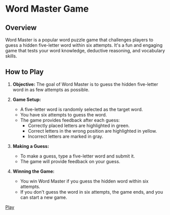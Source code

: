 # Word Master Game

## Overview

Word Master is a popular word puzzle game that challenges players to guess a hidden five-letter word within six attempts. It's a fun and engaging game that tests your word knowledge, deductive reasoning, and vocabulary skills.

## How to Play

1. **Objective:** The goal of Word Master is to guess the hidden five-letter word in as few attempts as possible.

2. **Game Setup:**
   - A five-letter word is randomly selected as the target word.
   - You have six attempts to guess the word.
   - The game provides feedback after each guess:
     - Correctly placed letters are highlighted in green.
     - Correct letters in the wrong position are highlighted in yellow.
     - Incorrect letters are marked in gray.

3. **Making a Guess:**
   - To make a guess, type a five-letter word and submit it.
   - The game will provide feedback on your guess.

4. **Winning the Game:**
   - You win Word Master if you guess the hidden word within six attempts.
   - If you don't guess the word in six attempts, the game ends, and you can start a new game.

[Play](https://guess-the-word-phi.vercel.app/)
